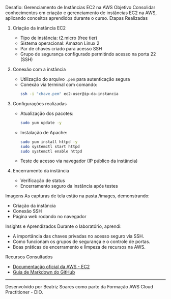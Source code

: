  Desafio: Gerenciamento de Instâncias EC2 na AWS
 Objetivo
Consolidar conhecimentos em criação e gerenciamento de instâncias EC2 na AWS, aplicando conceitos aprendidos durante o curso.
 Etapas Realizadas

1. Criação da instância EC2
   - Tipo de instância: t2.micro (free tier)
   - Sistema operacional: Amazon Linux 2
   - Par de chaves criado para acesso SSH
   - Grupo de segurança configurado permitindo acesso na porta 22 (SSH)

2. Conexão com a instância
   - Utilização do arquivo `.pem` para autenticação segura
   - Conexão via terminal com comando:
     ```bash
     ssh -i "chave.pem" ec2-user@ip-da-instancia
     ```

3. Configurações realizadas
   - Atualização dos pacotes:
     ```bash
     sudo yum update -y
     ```
   - Instalação de Apache:
     ```bash
     sudo yum install httpd -y
     sudo systemctl start httpd
     sudo systemctl enable httpd
     ```
   - Teste de acesso via navegador (IP público da instância)

4. Encerramento da instância
   - Verificação de status
   - Encerramento seguro da instância após testes

 Imagens
As capturas de tela estão na pasta /images, demonstrando:
- Criação da instância
- Conexão SSH
- Página web rodando no navegador

 Insights e Aprendizados
Durante o laboratório, aprendi:
- A importância das chaves privadas no acesso seguro via SSH.
- Como funcionam os grupos de segurança e o controle de portas.
- Boas práticas de encerramento e limpeza de recursos na AWS.
  
 Recursos Consultados
- [Documentação oficial da AWS - EC2](https://docs.aws.amazon.com/pt_br/ec2/)
- [Guia de Markdown do GitHub](https://docs.github.com/pt/get-started/writing-on-github)

---
Desenvolvido por Beatriz Soares como parte da Formação AWS Cloud Practitioner - DIO.
